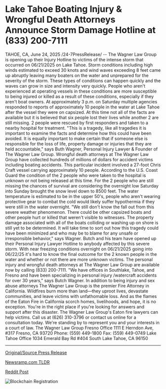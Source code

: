 # Lake Tahoe Boating Injury &amp; Wrongful Death Attorneys Announce Storm Damage Hotline at (833) 200-7111

TAHOE, CA, June 24, 2025 /24-7PressRelease/ -- The Wagner Law Group is opening up their Injury Hotline to victims of the intense storm that occurred on 06/21/2025 on Lake Tahoe. Storm conditions including high winds estimated to exceed 30 knots and wind waves exceeding 8 feet came up abruptly leaving many boaters on the water and unprepared for the severity of the storm. These types of conditions can happen quickly and the waves can grow in size and intensity very quickly. People who aren't experienced at operating vessels in these conditions are more susceptible to being injured or killed as a result of these conditions, especially if they aren't boat owners.  At approximately 3 p.m. on Saturday multiple agencies responded to reports of approximately 10 people in the water at Lake Tahoe after the vessel they were on capsized. At this time not all of the facts are available but it is believed that six people lost their lives while another 2 are still missing. 2 people were rescued by first responders and taken to a nearby hospital for treatment. "This is a tragedy, like all tragedies it is important to examine the facts and determine how this could have been avoided. It is equally important to make certain that if someone else is responsible for the loss of life, property damage or injuries that they are held accountable," says Buth Wagner, Personal Injury Lawyer & Founder of The Wagner Law Group.  Wrongful death attorneys at The Wagner Law Group have collected hundreds of millions of dollars for accident victims including boating accidents. This particular incident involved a 27-foot Chris Craft vessel carrying approximately 10 people. According to the U.S. Coast Guard the condition of the 2 people who were taken to the hospital is unknown or not being released at this time. For the 2 people who are still missing the chances of survival are considering the overnight low Saturday into Sunday brought the snow level down to 8500 feet. The water temperature is estimated to be in the upper 50's, people who aren't wearing protective gear to combat the cold would likely suffer hypothermia if they were still in the water overnight.  "We still don't know the fall out from this severe weather phenomenon. There could be other capsized boats and other people hurt or killed that weren't visible to witnesses. The property damage associated with all of the boats colliding or washing up on shore is still yet to be determined. It will take time to sort out how this tragedy could have been minimized and who may be to blame for any unsafe or irresponsible behavior," says Wagner. Butch and his team have opened up their Personal Injury Lawyer Hotline to anybody affected by this severe storm.  With near freezing conditions overnight on 06/21/2025 going into 06/22/25 it's hard to know the final outcome for the 2 known people in the water and whether or not there are more unknown victims. The personal injury and wrongful death attorneys at The Wagner Law Group are available now by calling (833) 200-7111. "We have offices in Southlake, Tahoe, and Fresno and have been specializing in personal injury /watercraft accidents for over 30 years," says Butch Wagner.  In addition to being injury and sex abuse attorneys The Wagner Law Group is the premier Fire Attorney in California. Wildfires burn more than land—they uproot lives, devastate communities, and leave victims with unfathomable loss. And as the flames of the Eaton Fire in California scorch homes, livelihoods, and hope, it is no exception. You're in the right place if you're looking for answers and support after this disaster. The Wagner Law Group's Eaton fire lawyers can help victims. Call us at (626) 310-3796 or contact us online for a consultation today. We're standing by to represent you and your interests in a court of law.  The Wagner Law Group Fresno Office 1111 E Herndon Ave, #317 Fresno, CA 93720 Phone: (559) 449-1800 Fax: (559) 449-0749  Lake Tahoe Office 1034 Emerald Bay Rd #404 South Lake Tahoe, CA 96150 

---

[Original/Source Press Release](https://www.24-7pressrelease.com/press-release/524166/lake-tahoe-boating-injury-wrongful-death-attorneys-announce-storm-damage-hotline-at-833-200-7111)
                    

[Newsramp.com TLDR](https://newsramp.com/curated-news/tragic-lake-tahoe-storm-spurs-legal-aid-from-the-wagner-law-group/08ed0ab60e8f7120f94fcb5682968ec7) 

 



[Reddit Post](https://www.reddit.com/r/Business_NewsRamp/comments/1lj4pv6/tragic_lake_tahoe_storm_spurs_legal_aid_from_the/) 



![Blockchain Registration](https://cdn.newsramp.app/24-7PressRelease/qrcode/256/24/camcoKJ8.webp)